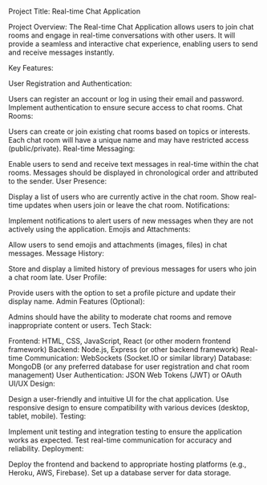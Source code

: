 #
Project Title: Real-time Chat Application

Project Overview:
The Real-time Chat Application allows users to join chat rooms and engage in real-time conversations with other users. It will provide a seamless and interactive chat experience, enabling users to send and receive messages instantly.

Key Features:

User Registration and Authentication:

Users can register an account or log in using their email and password.
Implement authentication to ensure secure access to chat rooms.
Chat Rooms:

Users can create or join existing chat rooms based on topics or interests.
Each chat room will have a unique name and may have restricted access (public/private).
Real-time Messaging:

Enable users to send and receive text messages in real-time within the chat rooms.
Messages should be displayed in chronological order and attributed to the sender.
User Presence:

Display a list of users who are currently active in the chat room.
Show real-time updates when users join or leave the chat room.
Notifications:

Implement notifications to alert users of new messages when they are not actively using the application.
Emojis and Attachments:

Allow users to send emojis and attachments (images, files) in chat messages.
Message History:

Store and display a limited history of previous messages for users who join a chat room late.
User Profile:

Provide users with the option to set a profile picture and update their display name.
Admin Features (Optional):

Admins should have the ability to moderate chat rooms and remove inappropriate content or users.
Tech Stack:

Frontend: HTML, CSS, JavaScript, React (or other modern frontend framework)
Backend: Node.js, Express (or other backend framework)
Real-time Communication: WebSockets (Socket.IO or similar library)
Database: MongoDB (or any preferred database for user registration and chat room management)
User Authentication: JSON Web Tokens (JWT) or OAuth
UI/UX Design:

Design a user-friendly and intuitive UI for the chat application.
Use responsive design to ensure compatibility with various devices (desktop, tablet, mobile).
Testing:

Implement unit testing and integration testing to ensure the application works as expected.
Test real-time communication for accuracy and reliability.
Deployment:

Deploy the frontend and backend to appropriate hosting platforms (e.g., Heroku, AWS, Firebase).
Set up a database server for data storage.
